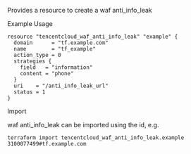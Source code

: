 Provides a resource to create a waf anti_info_leak

Example Usage

```hcl
resource "tencentcloud_waf_anti_info_leak" "example" {
  domain      = "tf.example.com"
  name        = "tf_example"
  action_type = 0
  strategies {
    field   = "information"
    content = "phone"
  }
  uri    = "/anti_info_leak_url"
  status = 1
}
```

Import

waf anti_info_leak can be imported using the id, e.g.

```
terraform import tencentcloud_waf_anti_info_leak.example 3100077499#tf.example.com
```